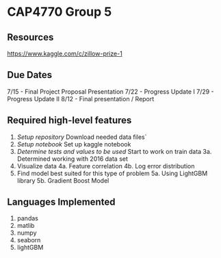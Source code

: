 # **CAP4770 Group 5**

## **Resources**

https://www.kaggle.com/c/zillow-prize-1

## **Due Dates**

7/15 - Final Project Proposal Presentation
7/22 - Progress Update I
7/29 - Progress Update II
8/12 - Final presentation / Report

## **Required high-level features**

1. *Setup repository* Download needed data files`
2. *Setup notebook* Set up kaggle notebook
3. *Determine tests and values to be used* Start to work on train data
3a. Determined working with 2016 data set
4. Visualize data
4a. Feature correlation
4b. Log error distribution
5. Find model best suited for this type of problem
5a. Using LightGBM library
5b. Gradient Boost Model

## **Languages Implemented**

1. pandas
2. matlib
3. numpy
4. seaborn
5. lightGBM
